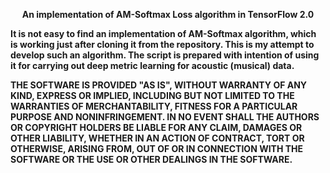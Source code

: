 <p align="center" size='large'><b>An implementation of AM-Softmax Loss algorithm in TensorFlow 2.0<b></p>

<p>It is not easy to find an implementation of AM-Softmax algorithm, which is working just after cloning it from the repository. This is my attempt to develop such an algorithm. The script is prepared with intention of using it for carrying out deep metric learning for acoustic (musical) data.</p>

<p>THE SOFTWARE IS PROVIDED "AS IS", WITHOUT WARRANTY OF ANY KIND, EXPRESS OR IMPLIED, INCLUDING BUT NOT LIMITED TO THE WARRANTIES OF MERCHANTABILITY, FITNESS FOR A PARTICULAR PURPOSE AND NONINFRINGEMENT. IN NO EVENT SHALL THE AUTHORS OR COPYRIGHT HOLDERS BE LIABLE FOR ANY CLAIM, DAMAGES OR OTHER LIABILITY, WHETHER IN AN ACTION OF CONTRACT, TORT OR OTHERWISE, ARISING FROM, OUT OF OR IN CONNECTION WITH THE SOFTWARE OR THE USE OR OTHER DEALINGS IN THE SOFTWARE.</p>
